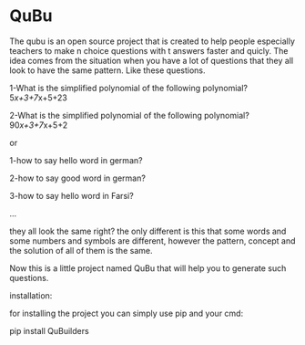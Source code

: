 # QuBu
The qubu is an open source project that is created to help people 
especially teachers to make n choice questions with t answers faster
and quicly. The idea comes from the situation when you have a lot of questions that 
they all look to have the same pattern. Like these questions.

1-What is the simplified polynomial of the following polynomial?
5*x+3+7*x+5+23

2-What is the simplified polynomial of the following polynomial?
90*x+3+7*x+5+2

or 

1-how to say hello word in german?

2-how to say good word in german?

3-how to say hello word in Farsi?

...

they all look the same right?
the only different is this that some words and some numbers and
symbols are different, however the pattern, concept and the solution
of all of them is the same.

Now this is a little project named QuBu that will help you to generate
such questions.

installation:

for installing the project you can simply use pip and your cmd:

pip install QuBuilders




